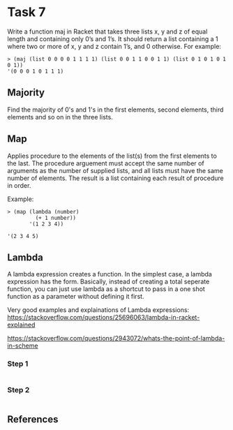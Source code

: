# Task 7
Write a function maj in Racket that takes three lists x, y and z of equal length and containing only 0’s and 1’s. It should return a list containing a 1 where two or more of x, y and z contain 1’s, and 0 otherwise. For example: 
```Racket
> (maj (list 0 0 0 0 1 1 1 1) (list 0 0 1 1 0 0 1 1) (list 0 1 0 1 0 1 0 1)) 
'(0 0 0 1 0 1 1 1)
```

## Majority
Find the majority of 0's and 1's in the first elements, second elements, third elements and so on in the three lists.

## Map
Applies procedure to the elements of the list(s) from the first elements to the last. The procedure arguement must accept the same number of arguments as the number of supplied lists, and all lists must have the same number of elements. The result is a list containing each result of procedure in order.

Example:
```Racket 
> (map (lambda (number)
         (+ 1 number))
       '(1 2 3 4))

'(2 3 4 5)
```

## Lambda
A lambda expression creates a function. In the simplest case, a lambda expression has the form. Basically, instead of creating a total seperate function, you can just use lambda as a shortcut to pass in a one shot function as a parameter without defining it first.

Very good examples and explainations of Lambda expressions:
https://stackoverflow.com/questions/25696063/lambda-in-racket-explained

https://stackoverflow.com/questions/2943072/whats-the-point-of-lambda-in-scheme


### Step 1

```Racket

```

### Step 2

```Racket

```

## References